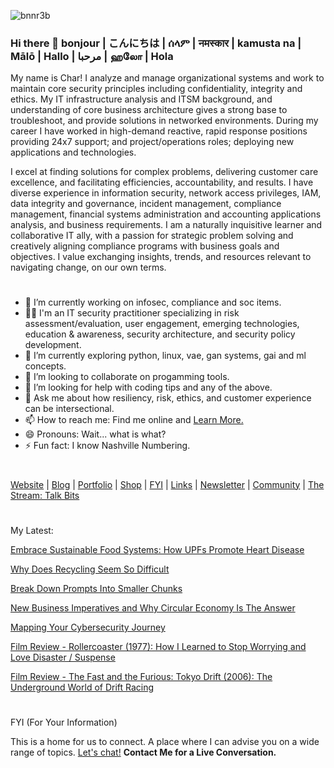 ![bnnr3b](https://github.com/Char-Hunt/Char-Hunt/assets/138831832/6a4a3344-7643-45d6-ab7f-d08bf45b4406)

### Hi there 👋 bonjour | こんにちは | ሰላም | नमस्कार | kamusta na | Mālō | Hallo | مرحبا | ஹலோ | Hola
My name is Char! I analyze and manage organizational systems and work to maintain core security principles including confidentiality, integrity and ethics.  My IT infrastructure analysis and ITSM background, and understanding of core business architecture gives a strong base to troubleshoot, and provide solutions in networked environments. During my career I have worked in high-demand reactive, rapid response positions providing 24x7 support; and project/operations roles; deploying new applications and technologies.

I excel at finding solutions for complex problems, delivering customer care excellence, and facilitating efficiencies, accountability, and results. I have diverse experience in information security, network access privileges, IAM, data integrity and governance, incident management, compliance management, financial systems administration and accounting applications analysis, and business requirements. I am a naturally inquisitive learner and collaborative IT ally, with a passion for strategic problem solving and creatively aligning compliance programs with business goals and objectives. I value exchanging insights, trends, and resources relevant to navigating change, on our own terms.

#

- 🔭 I’m currently working on infosec, compliance and soc items.
- 👨‍💻 I'm an IT security practitioner specializing in risk assessment/evaluation, user engagement, emerging technologies, education & awareness, security architecture, and security policy development.
- 🌱 I’m currently exploring python, linux, vae, gan systems, gai and ml concepts.
- 👯 I’m looking to collaborate on progamming tools.
- 🤔 I’m looking for help with coding tips and any of the above.
- 💬 Ask me about how resiliency, risk, ethics, and customer experience can be intersectional.
- 📫 How to reach me: Find me online and [Learn More.](http://bit.ly/TechieChar)
- 😄 Pronouns: Wait... what is what?
- ⚡ Fun fact: I know Nashville Numbering.

#
[Website](https://github.com/Char-Hunt/Char-Hunt) | [Blog](https://bit.ly/3Q4tlZf) | [Portfolio](https://github.com/Char-Hunt/Learning-Info-Sec#portfolio-list) | [Shop](Merch) | [FYI](https://bit.ly/47pSm8s) | [Links](http://bit.ly/TechieChar) | [Newsletter](https://bit.ly/_TechieCharNewsletter) | [Community](https://github.com/Char-Hunt/Forums/blob/main/README.md#forums) | [The Stream: Talk Bits](https://bit.ly/TechieCharPodcast)
#
My Latest:
 
   [Embrace Sustainable Food Systems: How UPFs Promote Heart Disease](https://open.substack.com/pub/techiechar/p/embrace-sustainable-food-systems?r=2i0y4d&utm_campaign=post&utm_medium=web)
    
   [Why Does Recycling Seem So Difficult](https://open.substack.com/pub/techiechar/p/why-does-recycling-seem-so-difficult?r=2i0y4d&utm_campaign=post&utm_medium=web)
   
   [Break Down Prompts Into Smaller Chunks](https://bit.ly/3Q4tlZf)
    
   [New Business Imperatives and Why Circular Economy Is The Answer](https://open.substack.com/pub/techiechar/p/new-business-imperatives-and-why?r=2i0y4d&utm_campaign=post&utm_medium=web)
    
   [Mapping Your Cybersecurity Journey](https://bit.ly/3Q4tlZf)
    
   [Film Review - Rollercoaster (1977): How I Learned to Stop Worrying and Love Disaster / Suspense](https://bit.ly/3Q4tlZf)
    
   [Film Review - The Fast and the Furious: Tokyo Drift  (2006): The Underground World of Drift Racing](https://open.substack.com/pub/techiechar/p/film-review-the-fast-and-the-furious?r=2i0y4d&utm_campaign=post&utm_medium=web)
#
#
FYI (For Your Information)

This is a home for us to connect. A place where I can advise you on a wide range of topics. [Let's chat!](https://topmate.io/char_hunt/624916) **Contact Me for a Live Conversation.**
